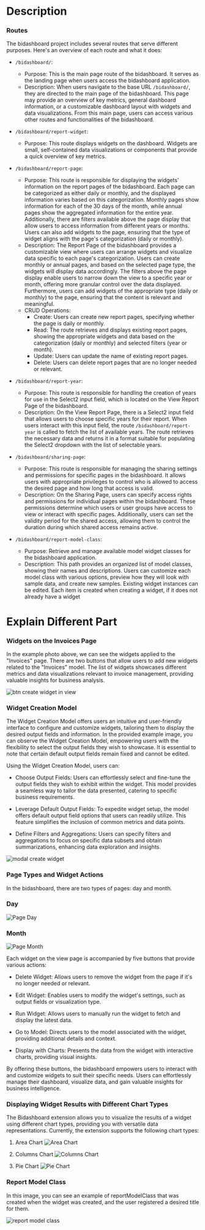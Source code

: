 # Description

### Routes

The bidashboard project includes several routes that serve different purposes. Here's an overview of each route and what
it does:

- `/bidashboard/`:
    - Purpose: This is the main page route of the bidashboard. It serves as the landing page when users access the
      bidashboard application.
    - Description: When users navigate to the base URL `/bidashboard/`, they are directed to the main page of the
      bidashboard. This page may provide an overview of key metrics, general dashboard information, or a customizable
      dashboard layout with widgets and data visualizations. From this main page, users can access various other routes
      and functionalities of the bidashboard.

- `/bidashboard/report-widget`:
    - Purpose: This route displays widgets on the dashboard. Widgets are small, self-contained data visualizations or
      components that provide a quick overview of key metrics.


- `/bidashboard/report-page`:
    - Purpose: This route is responsible for displaying the widgets' information on the report pages of the bidashboard.
      Each page can be categorized as either daily or monthly, and the displayed information varies based on this
      categorization. Monthly pages show information for each of the 30 days of the month, while annual pages show the
      aggregated information for the entire year. Additionally, there are filters available above the page display that
      allow users to access information from different years or months. Users can also add widgets to the page, ensuring
      that the type of widget aligns with the page's categorization (daily or monthly).
    - Description: The Report Page of the bidashboard provides a customizable view where users can arrange widgets and
      visualize data specific to each page's categorization. Users can create monthly or annual pages, and based on the
      selected page type, the widgets will display data accordingly. The filters above the page display enable users to
      narrow down the view to a specific year or month, offering more granular control over the data displayed.
      Furthermore, users can add widgets of the appropriate type (daily or monthly) to the page, ensuring that the
      content is relevant and meaningful.
    - CRUD Operations:
        - Create: Users can create new report pages, specifying whether the page is daily or monthly.
        - Read: The route retrieves and displays existing report pages, showing the appropriate widgets and data based
          on the categorization (daily or monthly) and selected filters (year or month).
        - Update: Users can update the name of existing report pages.
        - Delete: Users can delete report pages that are no longer needed or relevant.

- `/bidashboard/report-year`:
    - Purpose: This route is responsible for handling the creation of years for use in the Select2 input field, which is
      located on the View Report Page of the bidashboard.
    - Description: On the View Report Page, there is a Select2 input field that allows users to choose specific years
      for their report. When users interact with this input field, the route `/bidashboard/report-year` is called to
      fetch the list of available years. The route retrieves the necessary data and returns it in a format suitable for
      populating the Select2 dropdown with the list of selectable years.

- `/bidashboard/sharing-page`:
    - Purpose: This route is responsible for managing the sharing settings and permissions for specific pages in the
      bidashboard. It allows users with appropriate privileges to control who is allowed to access the desired page and
      how long that access is valid.
    - Description: On the Sharing Page, users can specify access rights and permissions for individual pages within the
      bidashboard. These permissions determine which users or user groups have access to view or interact with specific
      pages. Additionally, users can set the validity period for the shared access, allowing them to control the
      duration during which shared access remains active.
- `/bidashboard/report-model-class`:
    - Purpose: Retrieve and manage available model widget classes for the bidashboard application.
    - Description: This path provides an organized list of model classes, showing their names and descriptions. Users can customize each model class with various options, preview how they will look with sample data, and create new samples. Existing widget instances can be edited. 
  Each item is created when creating a widget, if it does not already have a widget

# Explain Different Part

### Widgets on the Invoices Page

In the example photo above, we can see the widgets applied to the "Invoices" page. There are two buttons that allow
users to add new widgets related to the "Invoices" model. The list of widgets showcases different metrics and data
visualizations relevant to invoice management, providing valuable insights for business analysis.

![btn create widget in view](https://raw.githubusercontent.com/Sadi01/yii2-bi-dashboard/master/src/img/guide/btn-create-widget-in-view.png)

### Widget Creation Model

The Widget Creation Model offers users an intuitive and user-friendly interface to configure and customize widgets,
tailoring them to display the desired output fields and information. In the provided example image, you can observe the
Widget Creation Model, empowering users with the flexibility to select the output fields they wish to showcase. It is
essential to note that certain default output fields remain fixed and cannot be edited.

Using the Widget Creation Model, users can:

- Choose Output Fields: Users can effortlessly select and fine-tune the output fields they wish to exhibit within the
  widget. This model provides a seamless way to tailor the data presented, catering to specific business requirements.

- Leverage Default Output Fields: To expedite widget setup, the model offers default output field options that users can
  readily utilize. This feature simplifies the inclusion of common metrics and data points.

- Define Filters and Aggregations: Users can specify filters and aggregations to focus on specific data subsets and
  obtain
  summarizations, enhancing data exploration and insights.

![modal create widget](https://raw.githubusercontent.com/Sadi01/yii2-bi-dashboard/master/src/img/guide/modal-create-widget.png)

### Page Types and Widget Actions

In the bidashboard, there are two types of pages: day and month.

### Day

![Page Day](https://raw.githubusercontent.com/Sadi01/yii2-bi-dashboard/master/src/img/guide/page-daily.png)

### Month

![Page Month](https://raw.githubusercontent.com/Sadi01/yii2-bi-dashboard/master/src/img/guide/page.png)

Each widget on the view page is accompanied by five buttons that provide various actions:

- Delete Widget: Allows users to remove the widget from the page if it's no longer needed or relevant.

- Edit Widget: Enables users to modify the widget's settings, such as output fields or visualization type.

- Run Widget: Allows users to manually run the widget to fetch and display the latest data.

- Go to Model: Directs users to the model associated with the widget, providing additional details and context.

- Display with Charts: Presents the data from the widget with interactive charts, providing visual insights.

By offering these buttons, the bidashboard empowers users to interact with and customize widgets to suit their specific
needs. Users can effortlessly manage their dashboard, visualize data, and gain valuable insights for business
intelligence.

### Displaying Widget Results with Different Chart Types

The Bidashboard extension allows you to visualize the results of a widget using different chart types, providing you
with versatile data representations. Currently, the extension supports the following chart types:

1. Area Chart
   ![Area Chart](https://raw.githubusercontent.com/Sadi01/yii2-bi-dashboard/master/src/img/guide/chart-area.png)

2. Columns Chart
   ![Columns Chart](https://raw.githubusercontent.com/Sadi01/yii2-bi-dashboard/master/src/img/guide/chart-column.png)

3. Pie Chart
   ![Pie Chart](https://raw.githubusercontent.com/Sadi01/yii2-bi-dashboard/master/src/img/guide/chart-pie.png)




### Report Model Class

In this image, you can see an example of reportModelClass that was created when the widget was created, and the user registered a desired title for them.

![report model class](https://raw.githubusercontent.com/Sadi01/yii2-bi-dashboard/master/src/img/guide/report_model_class.png)